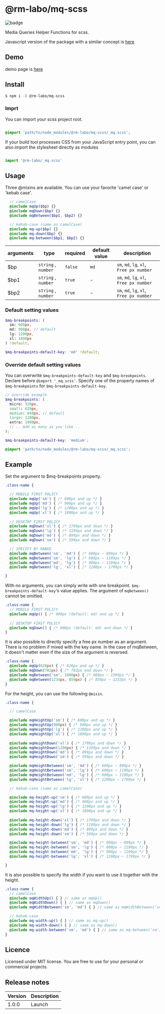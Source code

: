 # @rm-labo/mq-scss

![badge](https://img.shields.io/badge/license-MIT-blue.svg?style=flat-square)

Media Queries Helper Functions for scss.

Javascript version of the package with a similar concept is [here](http://rm-labo.github.io/mq-js/)

## Demo

demo page is [here](http://rm-labo.github.io/mq-scss/)

## Install

```bash
$ npm i -D @rm-labo/mq-scss
```

### Imprt

You can import your scss project root.

```scss

@import 'path/to/node_modules/@rm-labo/mq-scss/_mq.scss';

```

If your build tool processes CSS from your JavaScript entry point, you can also import the stylesheet directly as modules

```js

import '@rm-labo/_mq.scss'

```

## Usage

Three @mixins are available.
You can use your favorite 'camel case' or 'kebab case'.

```scss
  // camelCase
  @include mqUp($bp) {}
  @include mqDown($bp) {}
  @include mqBetween($bp1, $bp2) {}

  // kebab-case (same as camelCase)
  @include mq-up($bp) {}
  @include mq-down($bp) {}
  @include mq-between($bp1, $bp2) {}
```
| arguments | type                | required | default value | description                              |
| --------- | ------------------- | -------- | ------------- | ---------------------------------------- |
| $bp       | `string` , `number` | `false`  | `md`          | `sm`, `md`, `lg`, `xl`, `Free px number` |
| $bp1      | `string` , `number` | `true`   | -             | `sm`, `md`, `lg`, `xl`, `Free px number` |
| $bp2      | `string` , `number` | `true`   | -             | `sm`, `md`, `lg`, `xl`, `Free px number` |


### Default setting values

```scss
$mq-breakpoints: (
  sm: 600px,
  md: 900px, // default
  lg: 1200px,
  xl: 1800px
) !default;

$mq-breakpoints-default-key: 'md' !default;

```

### Override default setting values

You can overwrite `$mq-breakpoints-default-key` and `$mq-breakpoints`.
Declare before `@import '_mq.scss'`. 
Specify one of the property names of `$mq-breakpoints` for `$mq-breakpoints-default-key`.

```scss
// override example
$mq-breakpoints: (
  micro: 320px,
  small: 620px,
  medium: 840px, // default
  large: 1280px,
  extra: 1900px,
  // .. Add as many as you like ..
);

$mq-breakpoints-default-key: 'medium';

@import 'path/to/node_modules/@rm-labo/mq-scss/_mq.scss';
```


## Example

Set the argument to $mq-breakpoints property.

```scss
.class-name {

  // MOBILE FIRST POLICY
  @include mqUp('sm') { /* 600px and up */ }
  @include mqUp('md') { /* 900px and up */ }
  @include mqUp('lg') { /* 1200px and up */ }
  @include mqUp('xl') { /* 1800px and up */ }
  
  // DESKTOP FIRST POLICY
  @include mqDown('xl') { /* 1799px and down */ }
  @include mqDown('lg') { /* 1199px and down */ }
  @include mqDown('md') { /* 899px and down */ }
  @include mqDown('sm') { /* 599px and down */ }

  // SPECIFY BY RANGE 
  @include mqBetween('sm', 'md') { /* 600px ~ 899px */ }
  @include mqBetween('sm', 'lg') { /* 600px ~ 1199px */ }
  @include mqBetween('md', 'lg') { /* 900px ~ 1199px */ }
  @include mqBetween('lg', 'xl') { /* 1200px ~ 1799px */ }

}
```

With no arguments, you can simply write with one breakpoint. 
`$mq-breakpoints-default-key`'s value applies.
The argument of `mqBetween()` cannot be omitted.


```scss
.class-name {
  // MOBILE FIRST POLICY
  @include mqUp() { /* 900px (default: md) and up */ }
  
  // DESKTOP FIRST POLICY
  @include mqDown() { /* 900px (default: md) and down */ }
}
```

It is also possible to directly specify a free px number as an argument. There is no problem if mixed with the key name.
In the case of mqBetween, it doesn't matter even if the size of the argument is reversed.

```scss
.class-name {
  @include mqUp(626px) { /* 626px and up */ }
  @include mqDown(782px) { /* 782px and down */ } 
  @include mqBetween('sm', 1600px) { /* 600px ~ 1599px */ }
  @include mqBetween(1234px, 850px) { /* 850px ~ 1233px */ }
}
```

For the height, you can use the following `@mixin`.

```scss
.class-name {

  // camelCase

  @include mqHeightUp('sm') { /* 600px and up */ }
  @include mqHeightUp(900px) { /* 900px and up */ }
  @include mqHeightUp('lg') { /* 1200px and up */ }
  @include mqHeightUp('xl') { /* 1800px and up */ }
  
  @include mqHeightDown('xl') { /* 1799px and down */ }
  @include mqHeightDown(1200px) { /* 1199px and down */ }
  @include mqHeightDown('md') { /* 899px and down */ }
  @include mqHeightDown('sm') { /* 599px and down */ }

  @include mqHeightBetween('sm', 'md') { /* 600px ~ 899px */ }
  @include mqHeightBetween('sm', 'lg') { /* 600px ~ 1199px */ }
  @include mqHeightBetween('md', 'lg') { /* 900px ~ 1199px */ }
  @include mqHeightBetween('lg', 'xl') { /* 1200px ~ 1799px */ }

  // kebab-case (same as camelCase)

  @include mq-height-up('sm') { /* 600px and up */ }
  @include mq-height-up('md') { /* 900px and up */ }
  @include mq-height-up('lg') { /* 1200px and up */ }
  @include mq-height-up('xl') { /* 1800px and up */ }
  
  @include mq-height-down('xl') { /* 1799px and down */ }
  @include mq-height-down('lg') { /* 1199px and down */ }
  @include mq-height-down('md') { /* 899px and down */ }
  @include mq-height-down('sm') { /* 599px and down */ }

  @include mq-height-between('sm', 'md') { /* 600px ~ 899px */ }
  @include mq-height-between('sm', 'lg') { /* 600px ~ 1199px */ }
  @include mq-height-between('md', 'lg') { /* 900px ~ 1199px */ }
  @include mq-height-between('lg', 'xl') { /* 1200px ~ 1799px */ }

}
```
It is also possible to specify the width if you want to use it together with the height.

```scss
.class-name {
  // camelCase
  @include mqWidthUp() { } // same as mqUp() 
  @include mqWidthDown() { } // same as mqDown()
  @include mqWidthBetween('sm', 'md') { } // same as mqWidthBetween('sm', 'md')

  // kebab-case
  @include mq-width-up() { } // same as mq-up()
  @include mq-width-down() { } // same as mq-down()
  @include mq-width-between('sm', 'md') { } // same as mq-between('sm', 'md')
}
```

## Licence

Licensed under MIT license.
You are free to use for your personal or commercial projects.

## Release notes

| Version | Description |
| ------- | ----------- |
| 1.0.0   | Launch      |